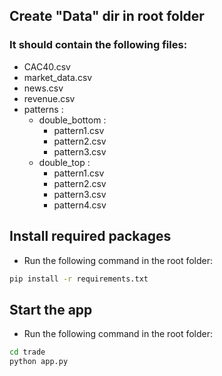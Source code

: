## Create "Data" dir in root folder

### It should contain the following files:
- CAC40.csv
- market_data.csv
- news.csv
- revenue.csv
- patterns :
  - double_bottom :
    - pattern1.csv
    - pattern2.csv
    - pattern3.csv
  - double_top :
    - pattern1.csv
    - pattern2.csv
    - pattern3.csv
    - pattern4.csv

## Install required packages
- Run the following command in the root folder:
```bash
pip install -r requirements.txt
```

## Start the app
- Run the following command in the root folder:
```bash
cd trade
python app.py
```